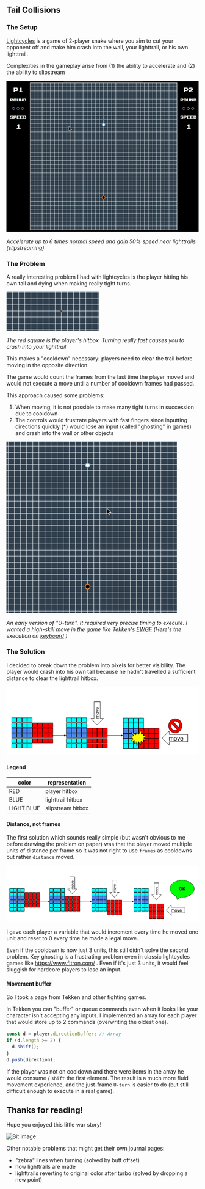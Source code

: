 ## Tail Collisions

### The Setup

[Lightcycles](https://beatobongco.com/lightcycles/) is a game of 2-player snake where you aim to cut your opponent off and make him crash into the wall, your lighttrail, or his own lighttrail.

Complexities in the gameplay arise from (1) the ability to accelerate and (2) the ability to slipstream

![Slipstreaming image](https://github.com/beatobongco/lightcycles/blob/master/devjournal/img/slipstream.gif)

_Accelerate up to 6 times normal speed and gain 50% speed near lighttrails (slipstreaming)_

### The Problem

A really interesting problem I had with lightcycles is the player hitting his own tail and dying when making really tight turns.

![Death by own lighttrail image](https://github.com/beatobongco/lightcycles/blob/master/devjournal/img/death_by_tail.gif)

_The red square is the player's hitbox. Turning really fast causes you to crash into your lighttrail_

This makes a "cooldown" necessary: players need to clear the trail before moving in the opposite direction.

The game would count the frames from the last time the player moved and would not execute a move until a number of cooldown frames had passed.

This approach caused some problems:

1. When moving, it is not possible to make many tight turns in succession due to cooldown
2. The controls would frustrate players with fast fingers since inputting directions quickly (\*) would lose an input (called "ghosting" in games) and crash into the wall or other objects

![The U-turn move](https://github.com/beatobongco/lightcycles/blob/master/devjournal/img/uturn.gif)

_An early version of "U-turn". It required very precise timing to execute. I wanted a high-skill move in the game like Tekken's [EWGF](https://youtu.be/9gzGtdxQXvc?t=61) \(Here's the execution on [keyboard](https://youtu.be/nEjveNvT4yE?t=21) \)_

### The Solution

I decided to break down the problem into pixels for better visibility. The player would crash into his own tail because he hadn't travelled a sufficient distance to clear the lighttrail hitbox.

![Problem diagram](https://github.com/beatobongco/lightcycles/blob/master/devjournal/img/problem_diagram.png)

#### Legend

| color      | representation    |
| ---------- | ----------------- |
| RED        | player hitbox     |
| BLUE       | lighttrail hitbox |
| LIGHT BLUE | slipstream hitbox |

#### Distance, not frames

The first solution which sounds really simple (but wasn't obvious to me before drawing the problem on paper) was that the player moved multiple units of distance per frame so it was not right to use `frames` as cooldowns but rather `distance` moved.

![Solution diagram](https://github.com/beatobongco/lightcycles/blob/master/devjournal/img/solution_diagram.png)

I gave each player a variable that would increment every time he moved one unit and reset to 0 every time he made a legal move.

Even if the cooldown is now just 3 units, this still didn't solve the second problem. Key ghosting is a frustrating problem even in classic lightcycles games like https://www.fltron.com/ . Even if it's just 3 units, it would feel sluggish for hardcore players to lose an input.

#### Movement buffer

So I took a page from Tekken and other fighting games.

In Tekken you can "buffer" or queue commands even when it looks like your character isn't accepting any inputs. I implemented an array for each player that would store up to 2 commands (overwriting the oldest one).

```js
const d = player.directionBuffer; // Array
if (d.length >= 2) {
  d.shift();
}
d.push(direction);
```

If the player was not on cooldown and there were items in the array he would consume / `shift` the first element. The result is a much more fluid movement experience, and the just-frame `U-turn` is easier to do (but still difficult enough to execute in a real game).

## Thanks for reading!

Hope you enjoyed this little war story!

![Bit image](https://vignette.wikia.nocookie.net/tron/images/1/1a/TRON_Wiki_-_NAVI_Bit1.jpg/revision/latest?cb=20150626055445)

Other notable problems that might get their own journal pages:

- "zebra" lines when turning (solved by butt offset)
- how lighttrails are made
- lighttrails reverting to original color after turbo (solved by dropping a new point)
